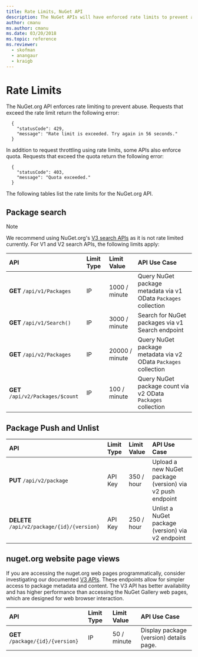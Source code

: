 ```yaml
---
title: Rate Limits, NuGet API
description: The NuGet APIs will have enforced rate limits to prevent abuse.
author: cmanu
ms.author: cmanu
ms.date: 03/20/2018
ms.topic: reference
ms.reviewer: 
  - skofman
  - anangaur
  - kraigb
---
```


# Rate Limits

The NuGet.org API enforces rate limiting to prevent abuse. Requests that exceed the rate limit return the following error: 

  ~~~
    {
      "statusCode": 429,
      "message": "Rate limit is exceeded. Try again in 56 seconds."
    }
  ~~~

In addition to request throttling using rate limits, some APIs also enforce quota. Requests that exceed the quota return the following error:

  ~~~
    {
      "statusCode": 403,
      "message": "Quota exceeded."
    }
  ~~~

The following tables list the rate limits for the NuGet.org API.

## Package search

> [!Note]
> We recommend using NuGet.org's [V3 search APIs](search-query-service-resource.md) as it is not rate limited currently. For V1 and V2 search APIs, the following limits apply:

| API | Limit Type | Limit Value | API Use Case |
|:---|:---|:---|:---|
**GET** `/api/v1/Packages` | IP | 1000 / minute | Query NuGet package metadata via v1 OData `Packages` collection |
**GET** `/api/v1/Search()` | IP | 3000 / minute | Search for NuGet packages via v1 Search endpoint | 
**GET** `/api/v2/Packages` | IP | 20000 / minute | Query NuGet package metadata via v2 OData `Packages` collection | 
**GET** `/api/v2/Packages/$count` | IP | 100 / minute | Query NuGet package count via v2 OData `Packages` collection | 

## Package Push and Unlist

| API | Limit Type | Limit Value | API Use Case | 
|:---|:---|:---|:--- |
**PUT** `/api/v2/package` | API Key | 350 / hour | Upload a new NuGet package (version) via v2 push endpoint 
**DELETE** `/api/v2/package/{id}/{version}` | API Key | 250 / hour | Unlist a NuGet package (version) via v2 endpoint 

## nuget.org website page views

If you are accessing the nuget.org web pages programmatically, consider investigating our documented [V3 APIs](overview.md). These endpoints allow for simpler access to package metadata and content. The V3 API has better availability and has higher performance than accessing the NuGet Gallery web pages, which are designed for web browser interaction.

| API | Limit Type | Limit Value | API Use Case | 
|:---|:---|:---|:--- |
**GET** `/package/{id}/{version}` | IP | 50 / minute | Display package (version) details page. 
